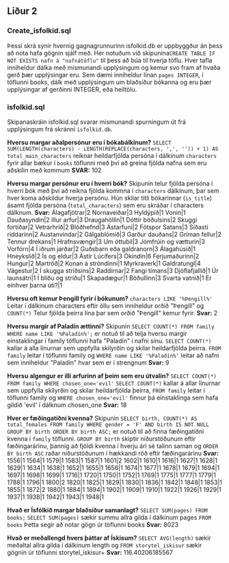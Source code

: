 ## Liður 2
### Create_isfolkid.sql
Þessi skrá sýnir hvernig gagnagrunnurinn isfolkid.db er uppbyggður án þess að nota hafa gögnin sjálf með.
Hér notuðum við skipunina`CREATE TABLE IF NOT EXISTS nafn á "nafnátöflu"` til þess að búa til hverja töflu. Hver tafla inniheldur dálka með mismunandi upplýsingum og kemur svo fram af hvaða gerð þær upplýsingar eru. Sem dæmi inniheldur línan `pages INTEGER`, í töflunni books, dálk með upplýsingum um blaðsíður bókanna og eru þær upplýsingar af gerðinni INTEGER, eða heiltölu.

### isfolkid.sql
Skipanaskráin isfolkid.sql svarar mismunandi spurningum út frá upplýsingum frá skránni `isfolkid.db`.

**Hversu margar aðalpersónur eru í bókabálkinum?**
`SELECT SUM(LENGTH(characters) - LENGTH(REPLACE(characters, ',', '')) + 1) AS total_main_characters` reiknar heildarfjölda persóna í dálkinum `characters` fyrir allar bækur í `books` töflunni með því að greina fjölda nafna sem eru aðskilin með kommum
**SVAR:**
102

**Hversu margar persónur eru í hverri bók?**
Skipunin telur fjölda persóna í hverri bók með því að reikna fjölda kommna í `characters` dálkinum, þar sem hver koma aðskildur hverja persónu. Hún skilar titli bókarinnar (`is_title`) ásamt fjölda persóna (`total_characters`) sem eru skráðar í characters dálknum.
**Svar:**
Álagafjötrar|2
Nornaveiðar|3
Hyldýpið|1
Vonin|1
Dauðasyndin|2
Illur arfur|3
Draugahöllin|1
Dóttir böðulsins|2
Skuggi fortíðar|2
Vetrarhríð|2
Blóðhefnd|3
Ástarfuni|2
Fótspor Satans|3
Síðasti riddarinn|2
Austanvindar|2
Gálgablómið|3
Garður dauðans|2
Gríman fellur|2
Tennur drekans|1
Hrafnsvængir|3
Um óttubil|3
Jómfrúin og vætturin|3
Vorfórn|4
Í iðrum jarðar|2
Guðsbarn eða galdranorn|3
Álagahúsið|1
Hneykslið|2
Ís og eldur|3
Ástir Lúcífers|3
Ókindin|6
Ferjumaðurinn|2
Hungur|2
Martröð|2
Konan á ströndinni|1
Myrkraverk|1
Galdratungl|4
Vágestur|2
Í skugga stríðsins|2
Raddirnar|2
Fangi tímans|3
Djöflafjallið|1
Úr launsátri|1
Í blíðu og stríðu|1
Skapadægur|1
Böðullinn|3
Svarta vatnið|1
Er einhver þarna úti?|1

**Hversu oft kemur Þengill fyrir í bókunum?**
`characters LIKE '%Þengill%'` Leitar í dálkinum characters eftir öllu sem inniheldur orðið "Þengill" og `COUNT(*)` Telur fjölda þeirra lína þar sem orðið "Þengill" kemur fyrir.
**Svar:**
2

**Hversu margir af Paladín ættinni?**
Skipunin `SELECT COUNT(*) FROM family WHERE name LIKE '%Paladín%';` er notuð til að telja hversu margir einstaklingar í family töflunni hafa "Paladín" í nafni sínu. `SELECT COUNT(*)` kallar á alla línurnar sem uppfylla skilyrðin og skilar heildarfjölda þeirra.
`FROM family` leitar í töflunni family og `WHERE name LIKE '%Paladín%'` leitar að nafni sem inniheldur "Paladín" hvar sem er í strengnum
**Svar:**
9

**Hversu algengur er illi arfurinn af þeim sem eru útvalin?**
`SELECT COUNT(*) FROM family WHERE chosen_one='evil'`
`SELECT COUNT(*)` kallar á allar línurnar sem uppfylla skilyrðin og skilar heildarfjölda þeirra,
`FROM family` leitar í töflunni family og `WHERE chosen_one='evil'` finnur þá einstaklinga sem hafa gildið 'evil' í dálknum chosen_one
**Svar:**
18

**Hver er fæðingatíðni kvenna?**
Skipunin `SELECT birth, COUNT(*) AS total_females FROM family WHERE gender = 'F' AND birth IS NOT NULL GROUP BY birth ORDER BY birth ASC;` er notuð til að finna fæðingatíðni kvenna í `family` töflunni. `GROUP BY birth` skiptir niðurstöðunum eftir fæðingarárinu, þannig að fjöldi kvenna í hverju ári sé talinn saman og `ORDER BY birth ASC` raðar niðurstöðunum í hækkandi röð eftir fæðingarárinu
**Svar:**
1556|1
1564|1
1579|1
1583|1
1587|1
1601|2
1602|1
1610|1
1616|1
1627|1
1628|1
1629|1
1634|1
1638|1
1652|1
1655|1
1656|1
1674|1
1677|1
1678|1
1679|1
1694|1
1697|1
1698|1
1699|1
1716|1
1720|1
1750|1
1752|1
1769|1
1775|1
1777|1
1779|1
1788|1
1796|1
1800|2
1820|1
1825|1
1829|1
1830|1
1836|1
1842|1
1848|1
1853|1
1855|1
1872|2
1880|1
1884|1
1894|1
1902|1
1909|1
1910|1
1922|1
1926|1
1929|1
1937|1
1938|1
1942|1
1943|1
1948|1

**Hvað er Ísfólkið margar blaðsíður samanlagt?**
`SELECT SUM(pages) FROM books;`
`SELECT SUM(pages)` sækir summu allra gilda í dálkinum pages `FROM books` Þetta segir að notar gögn úr töflunni books
**Svar:**
8023

**Hvað er meðallengd hvers þáttar af Ískisum?**
`SELECT AVG(length)` sækir meðaltal allra gilda í dálkinum length og `FROM storytel_iskisur` sækir gögnin úr töflunni storytel_iskisur+
**Svar:**
116.40206185567